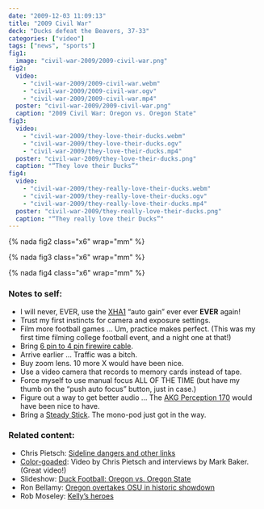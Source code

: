 ```yaml
---
date: "2009-12-03 11:09:13"
title: "2009 Civil War"
deck: "Ducks defeat the Beavers, 37-33"
categories: ["video"]
tags: ["news", "sports"]
fig1:
  image: "civil-war-2009/2009-civil-war.png"
fig2:
  video:
    - "civil-war-2009/2009-civil-war.webm"
    - "civil-war-2009/2009-civil-war.ogv"
    - "civil-war-2009/2009-civil-war.mp4"
  poster: "civil-war-2009/2009-civil-war.png"
  caption: "2009 Civil War: Oregon vs. Oregon State"
fig3:
  video:
    - "civil-war-2009/they-love-their-ducks.webm"
    - "civil-war-2009/they-love-their-ducks.ogv"
    - "civil-war-2009/they-love-their-ducks.mp4"
  poster: "civil-war-2009/they-love-their-ducks.png"
  caption: "“They love their Ducks”"
fig4:
  video:
    - "civil-war-2009/they-really-love-their-ducks.webm"
    - "civil-war-2009/they-really-love-their-ducks.ogv"
    - "civil-war-2009/they-really-love-their-ducks.mp4"
  poster: "civil-war-2009/they-really-love-their-ducks.png"
  caption: "“They really love their Ducks”"
---
```


{% nada fig2 class="x6" wrap="mm" %}

{% nada fig3 class="x6" wrap="mm" %}

{% nada fig4 class="x6" wrap="mm" %}

### Notes to self:

* I will never, EVER, use the [XHA1](http://www.usa.canon.com/app/html/HDV/XHA1/) “auto gain” ever ever **EVER** again!
* Trust my first instincts for camera and exposure settings.
* Film more football games … Um, practice makes perfect. (This was my first time filming college football event, and a night one at that!)
* Bring [6 pin to 4 pin firewire cable](http://snipurl.com/tk4tg).
* Arrive earlier … Traffic was a bitch.
* Buy zoom lens. 10 more X would have been nice.
* Use a video camera that records to memory cards instead of tape.
* Force myself to use manual focus ALL OF THE TIME (but have my thumb on the “push auto focus” button, just in case.)
* Figure out a way to get better audio … The [AKG Perception 170](http://www.bhphotovideo.com/c/product/558998-REG/AKG_3101_H_00070_Perception_170_Small.html) would have been nice to have.
* Bring a [Steady Stick](http://www.tiffen.com/SteadyStick.htm). The mono-pod just got in the way.

### Related content:

* Chris Pietsch: [Sideline dangers and other links](http://www2.registerguard.com/mm/index.php/chris-pietsch/comments/sideline-dangers-and-other-links/)
* [Color-goaded](http://www2.registerguard.com/mm/index.php/videos/comments/color-goaded/): Video by Chris Pietsch and interviews by Mark Baker. (Great video!)
* Slideshow: [Duck Football: Oregon vs. Oregon State](http://www2.registerguard.com/mm/index.php/slideshows/comments/duck-football-oregon-vs.-oregon-state/)
* Ron Bellamy: [Oregon overtakes OSU in historic showdown](http://projects.registerguard.com/csp/cms/sites/web/news/cityregion/24078028-57/story.csp)
* Rob Moseley: [Kelly’s heroes](http://projects.registerguard.com/csp/cms/sites/web/sports/24120602-41/story.csp)
